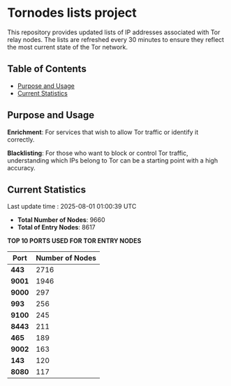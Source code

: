 # Tornodes lists project

This repository provides updated lists of IP addresses associated with Tor relay nodes. The lists are refreshed every 30 minutes to ensure they reflect the most current state of the Tor network.

## Table of Contents

- [Purpose and Usage](#purpose-and-usage)
- [Current Statistics](#current-statistics)


## Purpose and Usage

**Enrichment**: For services that wish to allow Tor traffic or identify it correctly.

**Blacklisting**: For those who want to block or control Tor traffic, understanding which IPs belong to Tor can be a starting point with a high accuracy.

## Current Statistics

Last update time : 2025-08-01 01:00:39 UTC

- **Total Number of Nodes**: 9660
- **Total of Entry Nodes**: 8617

**TOP 10 PORTS USED FOR TOR ENTRY NODES**

| **Port** | **Number of Nodes** |
|------|-----------------|
| **443**   | 2716  |
| **9001**   | 1946  |
| **9000**   | 297  |
| **993**   | 256  |
| **9100**   | 245  |
| **8443**   | 211  |
| **465**   | 189  |
| **9002**   | 163  |
| **143**   | 120  |
| **8080**   | 117  |

